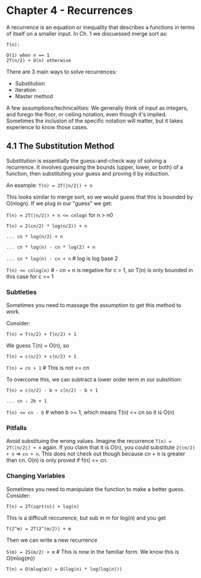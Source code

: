 # Chapter 4 - Recurrences

A recurrence is an equation or inequality that describes a functions in terms of itself on a smaller input. In Ch. 1 we discuessed merge sort as:

```
T(n):

O(1) when n == 1
2T(n/2) + O(n) otherwise
```

There are 3 main ways to solve recurrences:

- Substitution
- Iteration
- Master method

A few assumptions/technicalities: We generally think of input as integers, and forego the floor, or ceiling notation, even though it's implied. Sometimes the inclusion of the specific notation will matter, but it takes experience to know those cases.

## 4.1 The Substitution Method

Substitution is essentially the guess-and-check way of solving a recurrence. It involves guessing the bounds (upper, lower, or both) of a function, then substituting your guess and proving it by induction.

An example: `T(n) = 2T(|n/2|) + n`

This looks similar to merge sort, so we would guess that this is bounded by O(nlogn). If we plug in our "guess" we get:

`T(n) = 2T(|n/2|) + n <= cnlogn` for n > n0

`T(n) = 2(cn/2) * log(n/2)) + n`

`... cn * log(n/2) + n`

`... cn * log(n) - cn * log(2) + n`

`... cn * log(n) - cn + n` # log is log base 2

`T(n) <= cnlog(n)` # - cn + n is negative for c > 1, so T(n) is only bounded in this case for c >= 1

### Subtleties

Sometimes you need to massage the assumption to get this method to work.

Consider:

`T(n) = T(n/2) + T(n/2) + 1`

We guess T(n) = O(n), so

`T(n) = c(n/2) + c(n/2) + 1`

`T(n) = cn + 1` # This is not <= cn

To overcome this, we can subtract a lower order term in our substition:

`T(n) = c(n/2) - b + c(n/2) - b + 1`

`... cn - 2b + 1`

`T(n) <= cn - b` # when b >= 1, which means T(n) <= cn so it is O(n)

### Pitfalls

Avoid substituing the wrong values. Imagine the recurrence `T(n) = 2T(|n/2|) + n` again. If you claim that it is O(n), you could substitute `2(cn/2) + n` => `cn + n`. This does not check out though because cn + n is greater than cn. O(n) is only proved if f(n) <= cn.

### Changing Variables

Sometimes you need to manipulate the function to make a better guess. Consider:

`T(n) = 2T(sqrt(n)) + log(n)`

This is a difficult reccurence, but sub in m for log(n) and you get

`T(2^m) = 2T(2^(m/2)) + m`

Then we can write a new recurrence

`S(m) = 2S(m/2) + m` # This is now in the familiar form. We know this is O(mlog(m))

`T(n) = O(mlog(m)) = O(log(n) * log(log(n)))`
